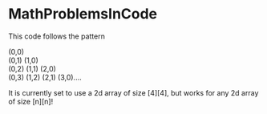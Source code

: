 # MathProblemsInCode

This code follows the pattern

(0,0)                                                                                                                                                                                
(0,1) (1,0)                                                                                                                                                                          
(0,2) (1,1) (2,0)                                                                                                                                                                    
(0,3) (1,2) (2,1) (3,0)....

It is currently set to use a 2d array of size [4][4], but works for any 2d array of size [n][n]! 
